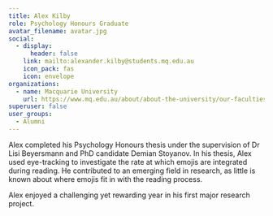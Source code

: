 ```yaml
---
title: Alex Kilby
role: Psychology Honours Graduate
avatar_filename: avatar.jpg
social:
  - display:
      header: false
    link: mailto:alexander.kilby@students.mq.edu.au
    icon_pack: fas
    icon: envelope
organizations:
  - name: Macquarie University
    url: https://www.mq.edu.au/about/about-the-university/our-faculties/medicine-and-health-sciences/departments-and-centres/school-of-psychological-sciences
superuser: false
user_groups:
  - Alumni
---
```

Alex completed his Psychology Honours thesis under the supervision of Dr Lisi Beyersmann and PhD candidate Demian Stoyanov. In his thesis, Alex used eye-tracking to investigate the rate at which emojis are integrated during reading. He contributed to an emerging field in research, as little is known about where emojis fit in with the reading process.

Alex enjoyed a challenging yet rewarding year in his first major research project.